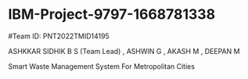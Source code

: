 # IBM-Project-9797-1668781338

#Team ID: PNT2022TMID14195

ASHKKAR SIDHIK B S (Team Lead) , ASHWIN G , AKASH M , DEEPAN M

Smart Waste Management System For Metropolitan Cities
